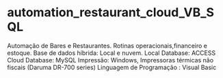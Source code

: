 # automation_restaurant_cloud_VB_SQL
Automação de Bares e Restaurantes. Rotinas operacionais,financeiro e estoque. Base de dados híbrida: Local e nuvem. 
Local Database: ACCESS
Cloud Database: MySQL
Impressão: Windows, Impressoras térmicas não fiscais (Daruma DR-700 series)
Linguagem de Programação : Visual Basic

